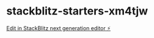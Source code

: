 # stackblitz-starters-xm4tjw

[Edit in StackBlitz next generation editor ⚡️](https://stackblitz.com/~/github.com/ABHIJITHBYJUMINI/stackblitz-starters-xm4tjw)
